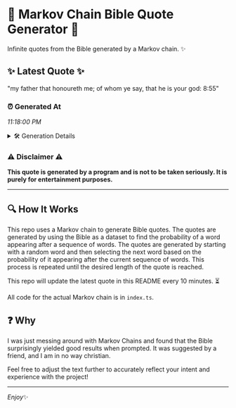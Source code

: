 # 📖 Markov Chain Bible Quote Generator 📖

Infinite quotes from the Bible generated by a Markov chain. ✨

## ✨ Latest Quote ✨
"my father that honoureth me; of whom ye say, that he is your god: 8:55"

### ⏰ Generated At
*11:18:00 PM*

<details>
    <summary>🛠️ Generation Details</summary>
    <p>
        <strong>🌱 Seed:</strong> my<br>
        <strong>🔄 Iterations:</strong> 14<br>
        <strong>📜 Context History:</strong><br>[ my ]: father<br>[ my, father ]: that<br>[ my, father, that ]: honoureth<br>[ my, father, that, honoureth ]: me;<br>[ my, father, that, honoureth, me; ]: of<br>[ my, father, that, honoureth, me;, of ]: whom<br>[ father, that, honoureth, me;, of, whom ]: ye<br>[ that, honoureth, me;, of, whom, ye ]: say,<br>[ honoureth, me;, of, whom, ye, say, ]: that<br>[ me;, of, whom, ye, say,, that ]: he<br>[ of, whom, ye, say,, that, he ]: is<br>[ whom, ye, say,, that, he, is ]: your<br>[ ye, say,, that, he, is, your ]: god:<br>[ say,, that, he, is, your, god: ]: 8:55<br>
    </p>
</details>

### ⚠️ Disclaimer ⚠️
**This quote is generated by a program and is not to be taken seriously. It is purely for entertainment purposes.**

---

## 🔍 How It Works

This repo uses a Markov chain to generate Bible quotes. The quotes are generated by using the Bible as a dataset to find the probability of a word appearing after a sequence of words. The quotes are generated by starting with a random word and then selecting the next word based on the probability of it appearing after the current sequence of words. This process is repeated until the desired length of the quote is reached.

This repo will update the latest quote in this README every 10 minutes. ⏳

All code for the actual Markov chain is in `index.ts`.

## ❓ Why

I was just messing around with Markov Chains and found that the Bible surprisingly yielded good results when prompted. 
It was suggested by a friend, and I am in no way christian.

Feel free to adjust the text further to accurately reflect your intent and experience with the project!

---

*Enjoy*✨
